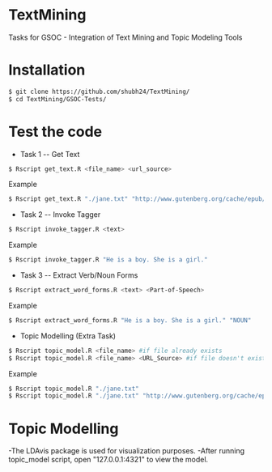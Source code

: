 # TextMining
Tasks for GSOC - Integration of Text Mining and Topic Modeling Tools

# Installation
```bash
$ git clone https://github.com/shubh24/TextMining/
$ cd TextMining/GSOC-Tests/
```

# Test the code

 - Task 1 -- Get Text
 ```bash
 $ Rscript get_text.R <file_name> <url_source>
 ```
 Example
 ```bash
 $ Rscript get_text.R "./jane.txt" "http://www.gutenberg.org/cache/epub/1342/pg1342.txt"
 ```
 
 - Task 2 -- Invoke Tagger
  ```bash
  $ Rscript invoke_tagger.R <text>
  ```
  Example
  ```bash
  $ Rscript invoke_tagger.R "He is a boy. She is a girl." 
  ```
  
 - Task 3 -- Extract Verb/Noun Forms
 ```bash 
 $ Rscript extract_word_forms.R <text> <Part-of-Speech>
 ```
 Example
  ```bash
  $ Rscript extract_word_forms.R "He is a boy. She is a girl." "NOUN"
  ```
    
 - Topic Modelling (Extra Task)
 ```bash 
 $ Rscript topic_model.R <file_name> #if file already exists
 $ Rscript topic_model.R <file_name> <URL_Source> #if file doesn't exist, first extract.
 ```

 Example
 ```bash
 $ Rscript topic_model.R "./jane.txt"
 $ Rscript topic_model.R "./jane.txt" "http://www.gutenberg.org/cache/epub/1342/pg1342.txt"  
 ```
  
 # Topic Modelling
 
 -The LDAvis package is used for visualization purposes.
 -After running topic_model script, open "127.0.0.1:4321" to view the model.
  
  
  
